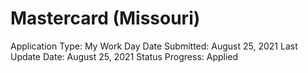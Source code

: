 # Mastercard (Missouri)

Application Type: My Work Day
Date Submitted: August 25, 2021
Last Update Date: August 25, 2021
Status Progress: Applied